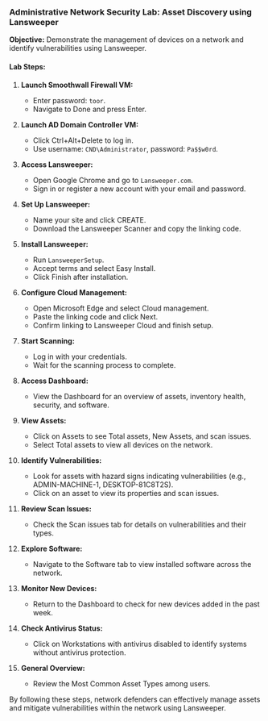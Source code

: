 ### Administrative Network Security Lab: Asset Discovery using Lansweeper

**Objective:** Demonstrate the management of devices on a network and identify vulnerabilities using Lansweeper.

#### Lab Steps:

1. **Launch Smoothwall Firewall VM:**
   - Enter password: `toor`.
   - Navigate to Done and press Enter.

2. **Launch AD Domain Controller VM:**
   - Click Ctrl+Alt+Delete to log in.
   - Use username: `CND\Administrator`, password: `Pa$$w0rd`.

3. **Access Lansweeper:**
   - Open Google Chrome and go to `Lansweeper.com`.
   - Sign in or register a new account with your email and password.

4. **Set Up Lansweeper:**
   - Name your site and click CREATE.
   - Download the Lansweeper Scanner and copy the linking code.

5. **Install Lansweeper:**
   - Run `LansweeperSetup`.
   - Accept terms and select Easy Install.
   - Click Finish after installation.

6. **Configure Cloud Management:**
   - Open Microsoft Edge and select Cloud management.
   - Paste the linking code and click Next.
   - Confirm linking to Lansweeper Cloud and finish setup.

7. **Start Scanning:**
   - Log in with your credentials.
   - Wait for the scanning process to complete.

8. **Access Dashboard:**
   - View the Dashboard for an overview of assets, inventory health, security, and software.

9. **View Assets:**
   - Click on Assets to see Total assets, New Assets, and scan issues.
   - Select Total assets to view all devices on the network.

10. **Identify Vulnerabilities:**
    - Look for assets with hazard signs indicating vulnerabilities (e.g., ADMIN-MACHINE-1, DESKTOP-81C8T2S).
    - Click on an asset to view its properties and scan issues.

11. **Review Scan Issues:**
    - Check the Scan issues tab for details on vulnerabilities and their types.

12. **Explore Software:**
    - Navigate to the Software tab to view installed software across the network.

13. **Monitor New Devices:**
    - Return to the Dashboard to check for new devices added in the past week.

14. **Check Antivirus Status:**
    - Click on Workstations with antivirus disabled to identify systems without antivirus protection.

15. **General Overview:**
    - Review the Most Common Asset Types among users.

By following these steps, network defenders can effectively manage assets and mitigate vulnerabilities within the network using Lansweeper.